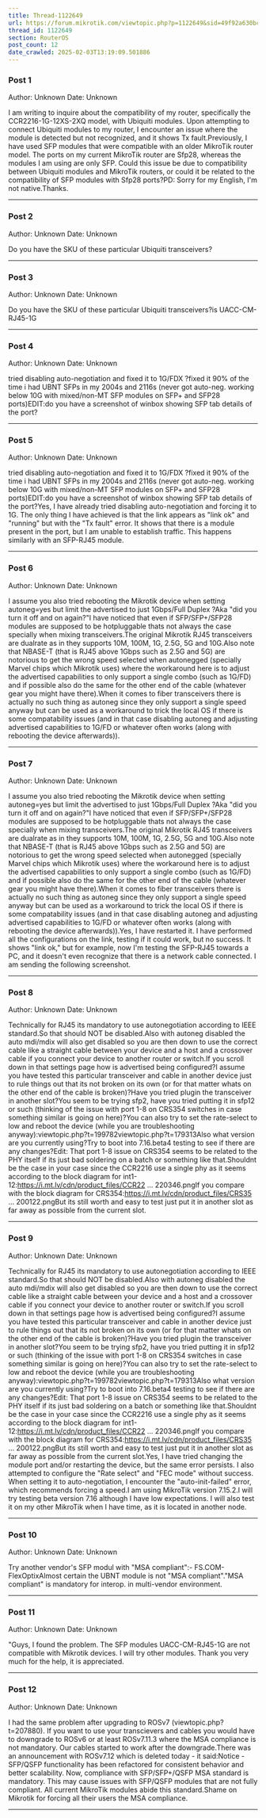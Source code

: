 ```yaml
---
title: Thread-1122649
url: https://forum.mikrotik.com/viewtopic.php?p=1122649&sid=49f92a630bc7970d8ca50523be880e8f#p1122649
thread_id: 1122649
section: RouterOS
post_count: 12
date_crawled: 2025-02-03T13:19:09.501886
---
```


### Post 1
Author: Unknown
Date: Unknown

I am writing to inquire about the compatibility of my router, specifically the CCR2216-1G-12XS-2XQ model, with Ubiquiti modules. Upon attempting to connect Ubiquiti modules to my router, I encounter an issue where the module is detected but not recognized, and it shows Tx fault.Previously, I have used SFP modules that were compatible with an older MikroTik router model. The ports on my current MikroTik router are Sfp28, whereas the modules I am using are only SFP. Could this issue be due to compatibility between Ubiquiti modules and MikroTik routers, or could it be related to the compatibility of SFP modules with Sfp28 ports?PD: Sorry for my English, I'm not native.Thanks.

---
### Post 2
Author: Unknown
Date: Unknown

Do you have the SKU of these particular Ubiquiti transceivers?

---
### Post 3
Author: Unknown
Date: Unknown

Do you have the SKU of these particular Ubiquiti transceivers?is UACC-CM-RJ45-1G

---
### Post 4
Author: Unknown
Date: Unknown

tried disabling auto-negotiation and fixed it to 1G/FDX ?fixed it 90% of the time i had UBNT SFPs in my 2004s and 2116s (never got auto-neg. working below 10G with mixed/non-MT SFP modules on SFP+ and SFP28 ports)EDIT:do you have a screenshot of winbox showing SFP tab details of the port?

---
### Post 5
Author: Unknown
Date: Unknown

tried disabling auto-negotiation and fixed it to 1G/FDX ?fixed it 90% of the time i had UBNT SFPs in my 2004s and 2116s (never got auto-neg. working below 10G with mixed/non-MT SFP modules on SFP+ and SFP28 ports)EDIT:do you have a screenshot of winbox showing SFP tab details of the port?Yes, I have already tried disabling auto-negotiation and forcing it to 1G. The only thing I have achieved is that the link appears as "link ok" and "running" but with the "Tx fault" error. It shows that there is a module present in the port, but I am unable to establish traffic. This happens similarly with an SFP-RJ45 module.

---
### Post 6
Author: Unknown
Date: Unknown

I assume you also tried rebooting the Mikrotik device when setting autoneg=yes but limit the advertised to just 1Gbps/Full Duplex ?Aka "did you turn it off and on again?"I have noticed that even if SFP/SFP+/SFP28 modules are supposed to be hotpluggable thats not always the case specially when mixing transceivers.The original Mikrotik RJ45 transceivers are dualrate as in they supports 10M, 100M, 1G, 2.5G, 5G and 10G.Also note that NBASE-T (that is RJ45 above 1Gbps such as 2.5G and 5G) are notorious to get the wrong speed selected when autonegged (specially Marvel chips which Mikrotik uses) where the workaround here is to adjust the advertised capabilities to only support a single combo (such as 1G/FD) and if possible also do the same for the other end of the cable (whatever gear you might have there).When it comes to fiber transceivers there is actually no such thing as autoneg since they only support a single speed anyway but can be used as a workaround to trick the local OS if there is some compatability issues (and in that case disabling autoneg and adjusting advertised capabilities to 1G/FD or whatever often works (along with rebooting the device afterwards)).

---
### Post 7
Author: Unknown
Date: Unknown

I assume you also tried rebooting the Mikrotik device when setting autoneg=yes but limit the advertised to just 1Gbps/Full Duplex ?Aka "did you turn it off and on again?"I have noticed that even if SFP/SFP+/SFP28 modules are supposed to be hotpluggable thats not always the case specially when mixing transceivers.The original Mikrotik RJ45 transceivers are dualrate as in they supports 10M, 100M, 1G, 2.5G, 5G and 10G.Also note that NBASE-T (that is RJ45 above 1Gbps such as 2.5G and 5G) are notorious to get the wrong speed selected when autonegged (specially Marvel chips which Mikrotik uses) where the workaround here is to adjust the advertised capabilities to only support a single combo (such as 1G/FD) and if possible also do the same for the other end of the cable (whatever gear you might have there).When it comes to fiber transceivers there is actually no such thing as autoneg since they only support a single speed anyway but can be used as a workaround to trick the local OS if there is some compatability issues (and in that case disabling autoneg and adjusting advertised capabilities to 1G/FD or whatever often works (along with rebooting the device afterwards)).Yes, I have restarted it. I have performed all the configurations on the link, testing if it could work, but no success. It shows "link ok," but for example, now I'm testing the SFP-RJ45 towards a PC, and it doesn't even recognize that there is a network cable connected. I am sending the following screenshot.

---
### Post 8
Author: Unknown
Date: Unknown

Technically for RJ45 its mandatory to use autonegotiation according to IEEE standard.So that should NOT be disabled.Also with autoneg disabled the auto mdi/mdix will also get disabled so you are then down to use the correct cable like a straight cable between your device and a host and a crossover cable if you connect your device to another router or switch.If you scroll down in that settings page how is advertised being configured?I assume you have tested this particular transceiver and cable in another device just to rule things out that its not broken on its own (or for that matter whats on the other end of the cable is broken)?Have you tried plugin the transceiver in another slot?You seem to be trying sfp2, have you tried putting it in sfp12 or such (thinking of the issue with port 1-8 on CRS354 switches in case something similar is going on here)?You can also try to set the rate-select to low and reboot the device (while you are troubleshooting anyway):viewtopic.php?t=199782viewtopic.php?t=179313Also what version are you currently using?Try to boot into 7.16.beta4 testing to see if there are any changes?Edit: That port 1-8 issue on CRS354 seems to be related to the PHY itself if its just bad soldering on a batch or something like that.Shouldnt be the case in your case since the CCR2216 use a single phy as it seems according to the block diagram for int1-12:https://i.mt.lv/cdn/product_files/CCR22 ... 220346.pngIf you compare with the block diagram for CRS354:https://i.mt.lv/cdn/product_files/CRS35 ... 200122.pngBut its still worth and easy to test just put it in another slot as far away as possible from the current slot.

---
### Post 9
Author: Unknown
Date: Unknown

Technically for RJ45 its mandatory to use autonegotiation according to IEEE standard.So that should NOT be disabled.Also with autoneg disabled the auto mdi/mdix will also get disabled so you are then down to use the correct cable like a straight cable between your device and a host and a crossover cable if you connect your device to another router or switch.If you scroll down in that settings page how is advertised being configured?I assume you have tested this particular transceiver and cable in another device just to rule things out that its not broken on its own (or for that matter whats on the other end of the cable is broken)?Have you tried plugin the transceiver in another slot?You seem to be trying sfp2, have you tried putting it in sfp12 or such (thinking of the issue with port 1-8 on CRS354 switches in case something similar is going on here)?You can also try to set the rate-select to low and reboot the device (while you are troubleshooting anyway):viewtopic.php?t=199782viewtopic.php?t=179313Also what version are you currently using?Try to boot into 7.16.beta4 testing to see if there are any changes?Edit: That port 1-8 issue on CRS354 seems to be related to the PHY itself if its just bad soldering on a batch or something like that.Shouldnt be the case in your case since the CCR2216 use a single phy as it seems according to the block diagram for int1-12:https://i.mt.lv/cdn/product_files/CCR22 ... 220346.pngIf you compare with the block diagram for CRS354:https://i.mt.lv/cdn/product_files/CRS35 ... 200122.pngBut its still worth and easy to test just put it in another slot as far away as possible from the current slot.Yes, I have tried changing the module port and/or restarting the device, but the same error persists. I also attempted to configure the "Rate select" and "FEC mode" without success. When setting it to auto-negotiation, I encounter the "auto-init-failed" error, which recommends forcing a speed.I am using MikroTik version 7.15.2.I will try testing beta version 7.16 although I have low expectations. I will also test it on my other MikroTik when I have time, as it is located in another node.

---
### Post 10
Author: Unknown
Date: Unknown

Try another vendor's SFP modul with "MSA compliant":- FS.COM- FlexOptixAlmost certain the UBNT module is not "MSA compliant"."MSA compliant" is mandatory for interop. in multi-vendor environment.

---
### Post 11
Author: Unknown
Date: Unknown

"Guys, I found the problem. The SFP modules UACC-CM-RJ45-1G are not compatible with Mikrotik devices. I will try other modules. Thank you very much for the help, it is appreciated.

---
### Post 12
Author: Unknown
Date: Unknown

I had the same problem after upgrading to ROSv7 (viewtopic.php?t=207880). If you want to use your transcievers and cables you would have to downgrade to ROSv6 or at least ROSv7.11.3 where the MSA compliance is not mandatory. Our cables started to work after the downgrade.There was an announcement with ROSv7.12 which is deleted today - it said:Notice - SFP/QSFP functionality has been refactored for consistent behavior and better scalability. Now, compliance with SFP/SFP+/QSFP MSA standard is mandatory. This may cause issues with SFP/QSFP modules that are not fully compliant. All current MikroTik modules abide this standard.Shame on Mikrotik for forcing all their users the MSA compliance.

---
